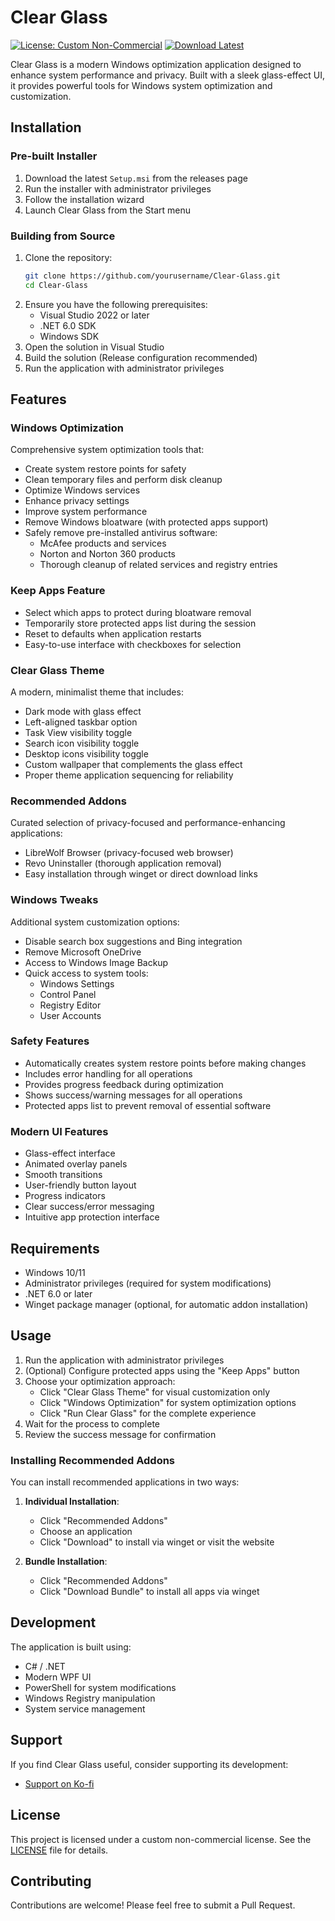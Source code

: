 # Clear Glass

[![License: Custom Non-Commercial](https://img.shields.io/badge/License-Custom%20Non--Commercial-blue.svg)](LICENSE)
[![Download Latest](https://img.shields.io/github/downloads/daniel1017/ClearGlass/latest/total?label=Download%20Latest)](https://github.com/daniel1017/ClearGlass/releases/latest)

Clear Glass is a modern Windows optimization application designed to enhance system performance and privacy. Built with a sleek glass-effect UI, it provides powerful tools for Windows system optimization and customization.

## Installation

### Pre-built Installer

1. Download the latest `Setup.msi` from the releases page
2. Run the installer with administrator privileges
3. Follow the installation wizard
4. Launch Clear Glass from the Start menu

### Building from Source

1. Clone the repository:
   ```bash
   git clone https://github.com/yourusername/Clear-Glass.git
   cd Clear-Glass
   ```
2. Ensure you have the following prerequisites:
   - Visual Studio 2022 or later
   - .NET 6.0 SDK
   - Windows SDK
3. Open the solution in Visual Studio
4. Build the solution (Release configuration recommended)
5. Run the application with administrator privileges

## Features

### Windows Optimization

Comprehensive system optimization tools that:

- Create system restore points for safety
- Clean temporary files and perform disk cleanup
- Optimize Windows services
- Enhance privacy settings
- Improve system performance
- Remove Windows bloatware (with protected apps support)
- Safely remove pre-installed antivirus software:
  - McAfee products and services
  - Norton and Norton 360 products
  - Thorough cleanup of related services and registry entries

### Keep Apps Feature

- Select which apps to protect during bloatware removal
- Temporarily store protected apps list during the session
- Reset to defaults when application restarts
- Easy-to-use interface with checkboxes for selection

### Clear Glass Theme

A modern, minimalist theme that includes:

- Dark mode with glass effect
- Left-aligned taskbar option
- Task View visibility toggle
- Search icon visibility toggle
- Desktop icons visibility toggle
- Custom wallpaper that complements the glass effect
- Proper theme application sequencing for reliability

### Recommended Addons

Curated selection of privacy-focused and performance-enhancing applications:

- LibreWolf Browser (privacy-focused web browser)
- Revo Uninstaller (thorough application removal)
- Easy installation through winget or direct download links

### Windows Tweaks

Additional system customization options:

- Disable search box suggestions and Bing integration
- Remove Microsoft OneDrive
- Access to Windows Image Backup
- Quick access to system tools:
  - Windows Settings
  - Control Panel
  - Registry Editor
  - User Accounts

### Safety Features

- Automatically creates system restore points before making changes
- Includes error handling for all operations
- Provides progress feedback during optimization
- Shows success/warning messages for all operations
- Protected apps list to prevent removal of essential software

### Modern UI Features

- Glass-effect interface
- Animated overlay panels
- Smooth transitions
- User-friendly button layout
- Progress indicators
- Clear success/error messaging
- Intuitive app protection interface

## Requirements

- Windows 10/11
- Administrator privileges (required for system modifications)
- .NET 6.0 or later
- Winget package manager (optional, for automatic addon installation)

## Usage

1. Run the application with administrator privileges
2. (Optional) Configure protected apps using the "Keep Apps" button
3. Choose your optimization approach:
   - Click "Clear Glass Theme" for visual customization only
   - Click "Windows Optimization" for system optimization options
   - Click "Run Clear Glass" for the complete experience
4. Wait for the process to complete
5. Review the success message for confirmation

### Installing Recommended Addons

You can install recommended applications in two ways:

1. **Individual Installation**:

   - Click "Recommended Addons"
   - Choose an application
   - Click "Download" to install via winget or visit the website

2. **Bundle Installation**:
   - Click "Recommended Addons"
   - Click "Download Bundle" to install all apps via winget

## Development

The application is built using:

- C# / .NET
- Modern WPF UI
- PowerShell for system modifications
- Windows Registry manipulation
- System service management

## Support

If you find Clear Glass useful, consider supporting its development:

- [Support on Ko-fi](https://ko-fi.com/daniel1017)

## License

This project is licensed under a custom non-commercial license. See the [LICENSE](LICENSE) file for details.

## Contributing

Contributions are welcome! Please feel free to submit a Pull Request.
